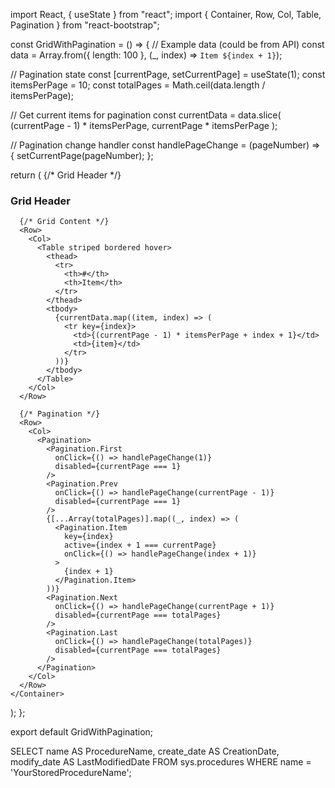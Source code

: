 import React, { useState } from "react";
import { Container, Row, Col, Table, Pagination } from "react-bootstrap";

const GridWithPagination = () => {
  // Example data (could be from API)
  const data = Array.from({ length: 100 }, (_, index) => `Item ${index + 1}`);
  
  // Pagination state
  const [currentPage, setCurrentPage] = useState(1);
  const itemsPerPage = 10;
  const totalPages = Math.ceil(data.length / itemsPerPage);

  // Get current items for pagination
  const currentData = data.slice(
    (currentPage - 1) * itemsPerPage,
    currentPage * itemsPerPage
  );

  // Pagination change handler
  const handlePageChange = (pageNumber) => {
    setCurrentPage(pageNumber);
  };

  return (
    <Container>
      {/* Grid Header */}
      <Row className="my-3">
        <Col>
          <h3>Grid Header</h3>
        </Col>
      </Row>

      {/* Grid Content */}
      <Row>
        <Col>
          <Table striped bordered hover>
            <thead>
              <tr>
                <th>#</th>
                <th>Item</th>
              </tr>
            </thead>
            <tbody>
              {currentData.map((item, index) => (
                <tr key={index}>
                  <td>{(currentPage - 1) * itemsPerPage + index + 1}</td>
                  <td>{item}</td>
                </tr>
              ))}
            </tbody>
          </Table>
        </Col>
      </Row>

      {/* Pagination */}
      <Row>
        <Col>
          <Pagination>
            <Pagination.First
              onClick={() => handlePageChange(1)}
              disabled={currentPage === 1}
            />
            <Pagination.Prev
              onClick={() => handlePageChange(currentPage - 1)}
              disabled={currentPage === 1}
            />
            {[...Array(totalPages)].map((_, index) => (
              <Pagination.Item
                key={index}
                active={index + 1 === currentPage}
                onClick={() => handlePageChange(index + 1)}
              >
                {index + 1}
              </Pagination.Item>
            ))}
            <Pagination.Next
              onClick={() => handlePageChange(currentPage + 1)}
              disabled={currentPage === totalPages}
            />
            <Pagination.Last
              onClick={() => handlePageChange(totalPages)}
              disabled={currentPage === totalPages}
            />
          </Pagination>
        </Col>
      </Row>
    </Container>
  );
};

export default GridWithPagination;

SELECT 
    name AS ProcedureName,
    create_date AS CreationDate,
    modify_date AS LastModifiedDate
FROM sys.procedures
WHERE name = 'YourStoredProcedureName';




